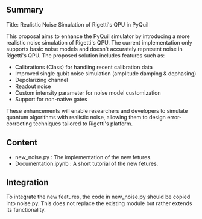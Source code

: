 Summary
-------

Title: Realistic Noise Simulation of Rigetti's QPU in PyQuil

This proposal aims to enhance the PyQuil simulator by introducing a more realistic noise simulation of Rigetti's QPU. The current implementation only supports basic noise models and doesn't accurately represent noise in Rigetti's QPU. The proposed solution includes features such as:

- Calibrations (Class) for handling recent calibration data
- Improved single qubit noise simulation (amplitude damping & dephasing)
- Depolarizing channel
- Readout noise
- Custom intensity parameter for noise model customization
- Support for non-native gates

These enhancements will enable researchers and developers to simulate quantum algorithms with realistic noise, allowing them to design error-correcting techniques tailored to Rigetti's platform.

Content
-------
- new_noise.py : The implementation of the new fetures.
- Documentation.ipynb : A short tutorial of the new fetures.

Integration
------------

To integrate the new features, the code in new_noise.py should be copied into noise.py. This does not replace the existing module but rather extends its functionality.
